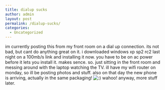 ```yaml
---
title: dialup sucks
author: admin
layout: post
permalink: /dialup-sucks/
categories:
  - Uncategorized
---
```

im currently posting this from my front room on a dial up connection. its not bad, but cant do anything great on it. i downloaded windows xp sp2 rc2 last night on a 100mb/s link and installing it now. you have to be on ac power before it lets you install it. makes sence. so. just sitting in the front room and messing around with the laptop watching the TV. ill have my wifi router on monday, so ill be posting photos and stuff. also on that day the new phone is arriving, actually in the same packaging! <img src="http://blog.lotas-smartman.net/wp-includes/images/smilies/icon_smile.gif" alt=":)" class="wp-smiley" /> wahoo! anyway, more stuff later.